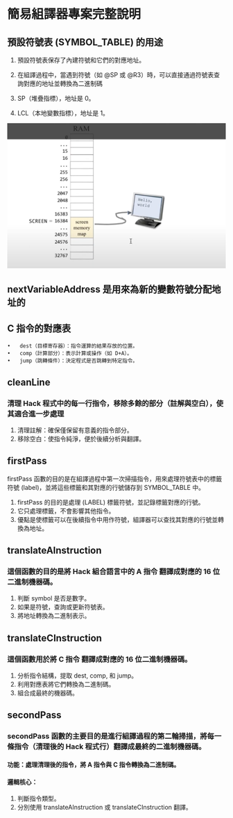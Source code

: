 # 簡易組譯器專案完整說明

## 預設符號表 (SYMBOL_TABLE) 的用途

1. 預設符號表保存了內建符號和它們的對應地址。

2. 在組譯過程中，當遇到符號（如 @SP 或 @R3）時，可以直接通過符號表查詢對應的地址並轉換為二進制碼

3. SP（堆疊指標），地址是 0。

4. LCL（本地變數指標），地址是 1。

![圖](https://github.com/a3668/_co/blob/master/pic/screen.png)

## nextVariableAddress 是用來為新的變數符號分配地址的

## C 指令的對應表

    •	dest（目標寄存器）：指令運算的結果存放的位置。
    •	comp（計算部分）：表示計算或操作（如 D+A）。
    •	jump（跳轉條件）：決定程式是否跳轉到特定指令。

## cleanLine

### 清理 Hack 程式中的每一行指令，移除多餘的部分（註解與空白），使其適合進一步處理

1. 清理註解：確保僅保留有意義的指令部分。
2. 移除空白：使指令純淨，便於後續分析與翻譯。

## firstPass

firstPass 函數的目的是在組譯過程中第一次掃描指令，用來處理符號表中的標籤符號 (label)，並將這些標籤和其對應的行號儲存到 SYMBOL_TABLE 中。

1. firstPass 的目的是處理 (LABEL) 標籤符號，並記錄標籤對應的行號。
2. 它只處理標籤，不會影響其他指令。
3. 優點是使標籤可以在後續指令中用作符號，組譯器可以查找其對應的行號並轉換為地址。

## translateAInstruction

### 這個函數的目的是將 Hack 組合語言中的 A 指令 翻譯成對應的 16 位二進制機器碼。

1. 判斷 symbol 是否是數字。
2. 如果是符號，查詢或更新符號表。
3. 將地址轉換為二進制表示。

## translateCInstruction

### 這個函數用於將 C 指令 翻譯成對應的 16 位二進制機器碼。

1. 分析指令結構，提取 dest, comp, 和 jump。
2. 利用對應表將它們轉換為二進制碼。
3. 組合成最終的機器碼。

## secondPass

### secondPass 函數的主要目的是進行組譯過程的第二輪掃描，將每一條指令（清理後的 Hack 程式行）翻譯成最終的二進制機器碼。

#### 功能：處理清理後的指令，將 A 指令與 C 指令轉換為二進制碼。

#### 邏輯核心：

1. 判斷指令類型。
2. 分別使用 translateAInstruction 或 translateCInstruction 翻譯。
